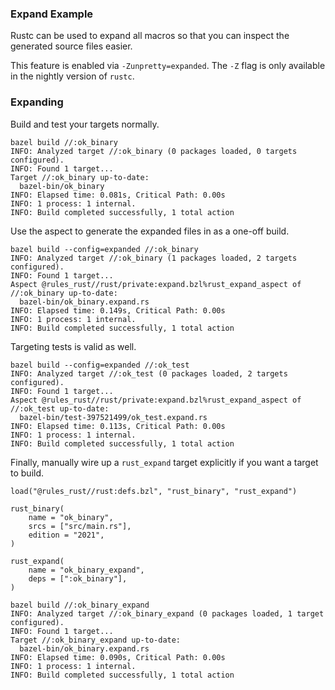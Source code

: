 ### Expand Example

Rustc can be used to expand all macros so that you can inspect the generated source files easier.

This feature is enabled via `-Zunpretty=expanded`. The `-Z` flag is only available in the nightly
version of `rustc`.


### Expanding

Build and test your targets normally.

```
bazel build //:ok_binary   
INFO: Analyzed target //:ok_binary (0 packages loaded, 0 targets configured).
INFO: Found 1 target...
Target //:ok_binary up-to-date:
  bazel-bin/ok_binary
INFO: Elapsed time: 0.081s, Critical Path: 0.00s
INFO: 1 process: 1 internal.
INFO: Build completed successfully, 1 total action
```

Use the aspect to generate the expanded files in as a one-off build.

```
bazel build --config=expanded //:ok_binary
INFO: Analyzed target //:ok_binary (1 packages loaded, 2 targets configured).
INFO: Found 1 target...
Aspect @rules_rust//rust/private:expand.bzl%rust_expand_aspect of //:ok_binary up-to-date:
  bazel-bin/ok_binary.expand.rs
INFO: Elapsed time: 0.149s, Critical Path: 0.00s
INFO: 1 process: 1 internal.
INFO: Build completed successfully, 1 total action
```

Targeting tests is valid as well.

```
bazel build --config=expanded //:ok_test  
INFO: Analyzed target //:ok_test (0 packages loaded, 2 targets configured).
INFO: Found 1 target...
Aspect @rules_rust//rust/private:expand.bzl%rust_expand_aspect of //:ok_test up-to-date:
  bazel-bin/test-397521499/ok_test.expand.rs
INFO: Elapsed time: 0.113s, Critical Path: 0.00s
INFO: 1 process: 1 internal.
INFO: Build completed successfully, 1 total action
```

Finally, manually wire up a `rust_expand` target explicitly if you want a target to build.

```
load("@rules_rust//rust:defs.bzl", "rust_binary", "rust_expand")

rust_binary(
    name = "ok_binary",
    srcs = ["src/main.rs"],
    edition = "2021",
)

rust_expand(
    name = "ok_binary_expand",
    deps = [":ok_binary"],
)
```

```
bazel build //:ok_binary_expand
INFO: Analyzed target //:ok_binary_expand (0 packages loaded, 1 target configured).
INFO: Found 1 target...
Target //:ok_binary_expand up-to-date:
  bazel-bin/ok_binary.expand.rs
INFO: Elapsed time: 0.090s, Critical Path: 0.00s
INFO: 1 process: 1 internal.
INFO: Build completed successfully, 1 total action
```
